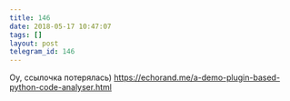 ```yaml
---
title: 146
date: 2018-05-17 10:47:07
tags: []
layout: post
telegram_id: 146
---
```


Оу, ссылочка потерялась)
<https://echorand.me/a-demo-plugin-based-python-code-analyser.html>
